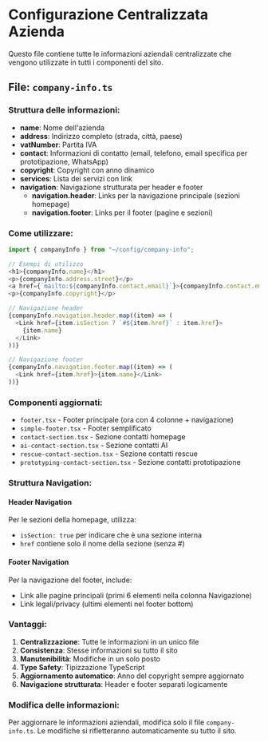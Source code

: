 # Configurazione Centralizzata Azienda

Questo file contiene tutte le informazioni aziendali centralizzate che vengono utilizzate in tutti i componenti del sito.

## File: `company-info.ts`

### Struttura delle informazioni:

- **name**: Nome dell'azienda
- **address**: Indirizzo completo (strada, città, paese)
- **vatNumber**: Partita IVA
- **contact**: Informazioni di contatto (email, telefono, email specifica per prototipazione, WhatsApp)
- **copyright**: Copyright con anno dinamico
- **services**: Lista dei servizi con link
- **navigation**: Navigazione strutturata per header e footer
  - **navigation.header**: Links per la navigazione principale (sezioni homepage)
  - **navigation.footer**: Links per il footer (pagine e sezioni)

### Come utilizzare:

```typescript
import { companyInfo } from "~/config/company-info";

// Esempi di utilizzo
<h1>{companyInfo.name}</h1>
<p>{companyInfo.address.street}</p>
<a href={`mailto:${companyInfo.contact.email}`}>{companyInfo.contact.email}</a>
<p>{companyInfo.copyright}</p>

// Navigazione header
{companyInfo.navigation.header.map((item) => (
  <Link href={item.isSection ? `#${item.href}` : item.href}>
    {item.name}
  </Link>
))}

// Navigazione footer
{companyInfo.navigation.footer.map((item) => (
  <Link href={item.href}>{item.name}</Link>
))}
```

### Componenti aggiornati:

- `footer.tsx` - Footer principale (ora con 4 colonne + navigazione)
- `simple-footer.tsx` - Footer semplificato
- `contact-section.tsx` - Sezione contatti homepage
- `ai-contact-section.tsx` - Sezione contatti AI
- `rescue-contact-section.tsx` - Sezione contatti rescue
- `prototyping-contact-section.tsx` - Sezione contatti prototipazione

### Struttura Navigation:

#### Header Navigation
Per le sezioni della homepage, utilizza:
- `isSection: true` per indicare che è una sezione interna
- `href` contiene solo il nome della sezione (senza #)

#### Footer Navigation
Per la navigazione del footer, include:
- Link alle pagine principali (primi 6 elementi nella colonna Navigazione)
- Link legali/privacy (ultimi elementi nel footer bottom)

### Vantaggi:

1. **Centralizzazione**: Tutte le informazioni in un unico file
2. **Consistenza**: Stesse informazioni su tutto il sito
3. **Manutenibilità**: Modifiche in un solo posto
4. **Type Safety**: Tipizzazione TypeScript
5. **Aggiornamento automatico**: Anno del copyright sempre aggiornato
6. **Navigazione strutturata**: Header e footer separati logicamente

### Modifica delle informazioni:

Per aggiornare le informazioni aziendali, modifica solo il file `company-info.ts`. Le modifiche si rifletteranno automaticamente su tutto il sito. 
